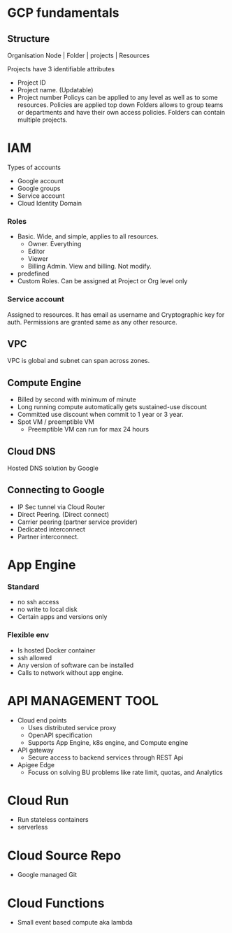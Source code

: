 # GCP fundamentals

## Structure
Organisation Node
	|
	Folder
		|
		projects
			|
			Resources

Projects have 3 identifiable attributes
- Project ID
- Project name. (Updatable)
- Project number
Policys can be applied to any level as well as to some resources. Policies are applied top down 
Folders allows to group teams or departments and have their own access policies. Folders can contain multiple projects.

# IAM
Types of accounts
- Google account
- Google groups
- Service account
- Cloud Identity Domain

### Roles
- Basic. Wide, and simple, applies to all resources.
	- Owner. Everything
	- Editor
	- Viewer
	- Billing Admin. View and billing. Not modify.
- predefined
- Custom Roles. Can be assigned at Project or Org level only

### Service account
Assigned to resources. It has email as username and Cryptographic key for auth. Permissions are granted same as any other resource. 


## VPC
VPC is global and subnet can span across zones.

## Compute Engine
- Billed by second with minimum of minute
- Long running compute automatically gets sustained-use discount
- Committed use discount when commit to 1 year or 3 year.
- Spot VM / preemptible VM
	- Preemptible VM can run for max 24 hours

## Cloud DNS
Hosted DNS solution by Google

## Connecting to Google
- IP Sec tunnel via Cloud Router
- Direct Peering. (Direct connect)
- Carrier peering (partner service provider)
- Dedicated interconnect 
- Partner interconnect. 


# App Engine
### Standard
- no ssh access
- no write to local disk
- Certain apps and versions only
### Flexible env
- Is hosted Docker container
- ssh allowed
- Any version of software can be installed
- Calls to network without app engine.

# API MANAGEMENT TOOL
- Cloud end points
	- Uses distributed service proxy
	- OpenAPI specification
	- Supports App Engine, k8s engine, and Compute engine
- API gateway
	- Secure access to backend services through REST Api
- Apigee Edge
	- Focuss on solving BU problems like rate limit, quotas, and Analytics

# Cloud Run
- Run stateless containers
- serverless

# Cloud Source Repo
- Google managed Git
# Cloud Functions
- Small event based compute aka lambda



